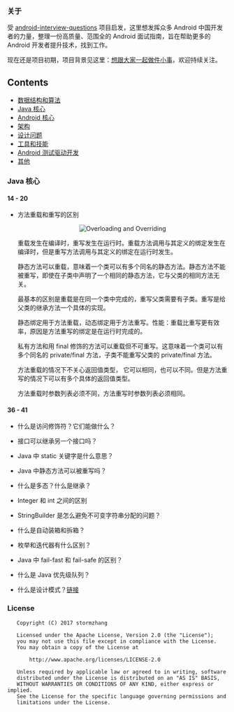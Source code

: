 ### 关于

受 [android-interview-questions](https://github.com/MindorksOpenSource/android-interview-questions) 项目启发，这里想发挥众多 Android 中国开发者的力量，整理一份高质量、范围全的 Android 面试指南，旨在帮助更多的 Android 开发者提升技术，找到工作。

现在还是项目初期，项目背景见这里：[想跟大家一起做件小事](http://mp.weixin.qq.com/s/t038R0bDDZ6dg4bwDoj2cQ)，欢迎持续关注。

## Contents
 * [数据结构和算法](#data-structures-and-algorithms)
 * [Java 核心](#java-核心)
 * [Android 核心](#core-android)
 * [架构](#architecture)
 * [设计问题](#design-problem)
 * [工具和技能](#tools-and-technologies)
 * [Android 测试驱动开发](#android-test-driven-development)
 * [其他](#others)


### Java 核心

#### 14 - 20
* 方法重载和重写的区别
    <p align="center">
        <img alt="Overloading and Overriding" src="https://github.com/stormzhang/android-interview-questions-cn/blob/master/assets/overloading-vs-overriding.png">
    </p>

    重载发生在编译时，重写发生在运行时。重载方法调用与其定义的绑定发生在编译时，但是重写方法调用与其定义的绑定在运行时发生。

    静态方法可以重载，意味着一个类可以有多个同名的静态方法。静态方法不能被重写，即使在子类中声明了一个相同的静态方法，它与父类的相同方法无关。

    最基本的区别是重载是在同一个类中完成的，重写父类需要有子类。重写是给父类的继承方法一个具体的实现。

    静态绑定用于方法重载，动态绑定用于方法重写。性能：重载比重写更有效率，原因是方法重写的绑定是在运行时完成的。

    私有方法和用 final 修饰的方法可以重载但不可重写。这意味着一个类可以有多个同名的 private/final 方法，子类不能重写父类的 private/final 方法。

    方法重载的情况下不关心返回值类型， 它可以相同，也可以不同。但是方法重写的情况下可以有多个具体的返回值类型。

    方法重载时参数列表必须不同，方法重写时参数列表必须相同。

#### 36 - 41    
* 什么是访问修饰符？它们能做什么？
* 接口可以继承另一个接口吗？
* Java 中 static 关键字是什么意思？
* Java 中静态方法可以被重写吗？
* 什么是多态？什么是继承？
* Integer 和 int 之间的区别



* StringBuilder 是怎么避免不可变字符串分配的问题？
* 什么是自动装箱和拆箱？
* 枚举和迭代器有什么区别？
* Java 中 fail-fast 和 fail-safe 的区别？
* 什么是 Java 优先级队列？
* 什么是设计模式？[链接](https://github.com/iluwatar/java-design-patterns)

### License
```
   Copyright (C) 2017 stormzhang

   Licensed under the Apache License, Version 2.0 (the "License");
   you may not use this file except in compliance with the License.
   You may obtain a copy of the License at

       http://www.apache.org/licenses/LICENSE-2.0

   Unless required by applicable law or agreed to in writing, software
   distributed under the License is distributed on an "AS IS" BASIS,
   WITHOUT WARRANTIES OR CONDITIONS OF ANY KIND, either express or implied.
   See the License for the specific language governing permissions and
   limitations under the License.
```
